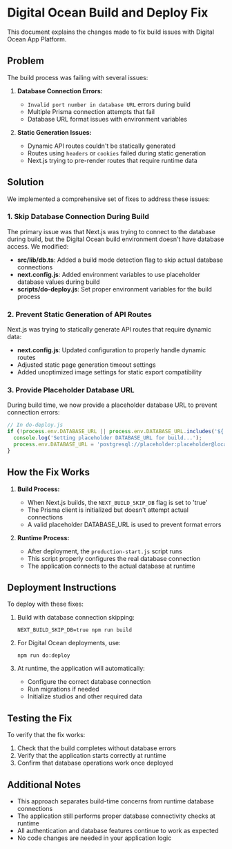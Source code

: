 # Digital Ocean Build and Deploy Fix

This document explains the changes made to fix build issues with Digital Ocean App Platform.

## Problem

The build process was failing with several issues:

1. **Database Connection Errors:**
   - `Invalid port number in database URL` errors during build
   - Multiple Prisma connection attempts that fail
   - Database URL format issues with environment variables

2. **Static Generation Issues:**
   - Dynamic API routes couldn't be statically generated
   - Routes using `headers` or `cookies` failed during static generation
   - Next.js trying to pre-render routes that require runtime data

## Solution

We implemented a comprehensive set of fixes to address these issues:

### 1. Skip Database Connection During Build

The primary issue was that Next.js was trying to connect to the database during build, but the Digital Ocean build environment doesn't have database access. We modified:

- **src/lib/db.ts**: Added a build mode detection flag to skip actual database connections
- **next.config.js**: Added environment variables to use placeholder database values during build
- **scripts/do-deploy.js**: Set proper environment variables for the build process

### 2. Prevent Static Generation of API Routes

Next.js was trying to statically generate API routes that require dynamic data:

- **next.config.js**: Updated configuration to properly handle dynamic routes
- Adjusted static page generation timeout settings
- Added unoptimized image settings for static export compatibility

### 3. Provide Placeholder Database URL

During build time, we now provide a placeholder database URL to prevent connection errors:

```javascript
// In do-deploy.js
if (!process.env.DATABASE_URL || process.env.DATABASE_URL.includes('${')) {
  console.log('Setting placeholder DATABASE_URL for build...');
  process.env.DATABASE_URL = 'postgresql://placeholder:placeholder@localhost:5432/placeholder';
}
```

## How the Fix Works

1. **Build Process:**
   - When Next.js builds, the `NEXT_BUILD_SKIP_DB` flag is set to 'true'
   - The Prisma client is initialized but doesn't attempt actual connections
   - A valid placeholder DATABASE_URL is used to prevent format errors

2. **Runtime Process:**
   - After deployment, the `production-start.js` script runs
   - This script properly configures the real database connection
   - The application connects to the actual database at runtime

## Deployment Instructions

To deploy with these fixes:

1. Build with database connection skipping:
   ```
   NEXT_BUILD_SKIP_DB=true npm run build
   ```

2. For Digital Ocean deployments, use:
   ```
   npm run do:deploy
   ```

3. At runtime, the application will automatically:
   - Configure the correct database connection
   - Run migrations if needed
   - Initialize studios and other required data

## Testing the Fix

To verify that the fix works:

1. Check that the build completes without database errors
2. Verify that the application starts correctly at runtime
3. Confirm that database operations work once deployed

## Additional Notes

- This approach separates build-time concerns from runtime database connections
- The application still performs proper database connectivity checks at runtime
- All authentication and database features continue to work as expected
- No code changes are needed in your application logic